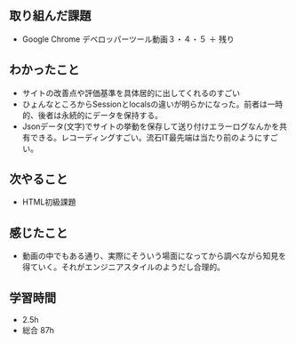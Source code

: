 ## 取り組んだ課題
- Google Chrome デベロッパーツール動画３・４・５ ＋ 残り

## わかったこと
- サイトの改善点や評価基準を具体居的に出してくれるのすごい
- ひょんなところからSessionとlocalsの違いが明らかになった。前者は一時的、後者は永続的にデータを保持する。
- Jsonデータ(文字)でサイトの挙動を保存して送り付けエラーログなんかを共有できる。レコーディングすごい。流石IT最先端は当たり前のようにすごい。

## 次やること
- HTML初級課題

## 感じたこと
- 動画の中でもある通り、実際にそういう場面になってから調べながら知見を得ていく。それがエンジニアスタイルのようだし合理的。

## 学習時間
- 2.5h
- 総合 87h
